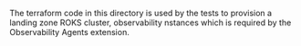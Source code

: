 The terraform code in this directory is used by the tests to provision a landing zone ROKS cluster, observability nstances which is required by the Observability Agents extension.
